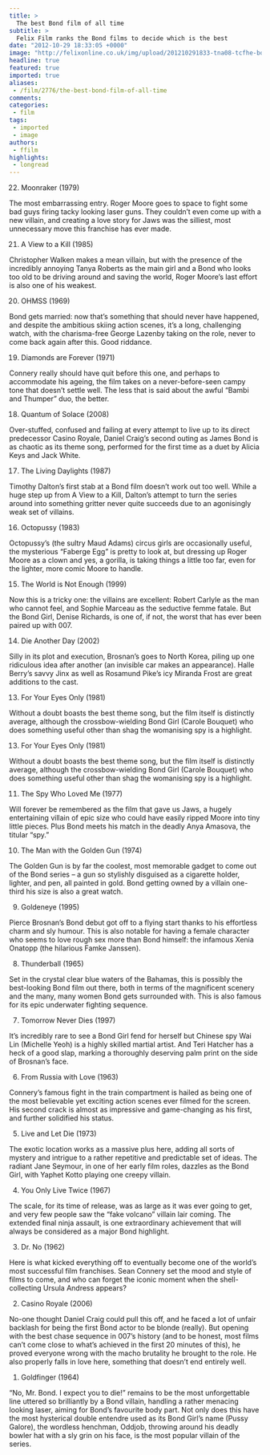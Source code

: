 ```yaml
---
title: >
  The best Bond film of all time
subtitle: >
  Felix Film ranks the Bond films to decide which is the best
date: "2012-10-29 18:33:05 +0000"
image: "http://felixonline.co.uk/img/upload/201210291833-tna08-tcfhe-bond-at-50-box-set.jpeg"
headline: true
featured: true
imported: true
aliases:
 - /film/2776/the-best-bond-film-of-all-time
comments:
categories:
 - film
tags:
 - imported
 - image
authors:
 - ffilm
highlights:
 - longread
---
```


22. Moonraker (1979)

The most embarrassing entry. Roger Moore goes to space to fight some bad guys firing tacky looking laser guns. They couldn’t even come up with a new villain, and creating a love story for Jaws was the silliest, most unnecessary move this franchise has ever made.

21. A View to a Kill (1985)

Christopher Walken makes a mean villain, but with the presence of the incredibly annoying Tanya Roberts as the main girl and a Bond who looks too old to be driving around and saving the world, Roger Moore’s last effort is also one of his weakest.

20. OHMSS (1969)

Bond gets married: now that’s something that should never have happened, and despite the ambitious skiing action scenes, it’s a long, challenging watch, with the charisma-free George Lazenby taking on the role, never to come back again after this. Good riddance.

19. Diamonds are Forever (1971)

Connery really should have quit before this one, and perhaps to accommodate his ageing, the film takes on a never-before-seen campy tone that doesn’t settle well. The less that is said about the awful “Bambi and Thumper” duo, the better.

18. Quantum of Solace (2008)

Over-stuffed, confused and failing at every attempt to live up to its direct predecessor Casino Royale, Daniel Craig’s second outing as James Bond is as chaotic as its theme song, performed for the first time as a duet by Alicia Keys and Jack White.

17. The Living Daylights (1987)

Timothy Dalton’s first stab at a Bond film doesn’t work out too well. While a huge step up from A View to a Kill, Dalton’s attempt to turn the series around into something gritter never quite succeeds due to an agonisingly weak set of villains.

16. Octopussy (1983)

Octopussy’s (the sultry Maud Adams) circus girls are occasionally useful, the mysterious “Faberge Egg” is pretty to look at, but dressing up Roger Moore as a clown and yes, a gorilla, is taking things a little too far, even for the lighter, more comic Moore to handle.

15. The World is Not Enough (1999)

Now this is a tricky one: the villains are excellent: Robert Carlyle as the man who cannot feel, and Sophie Marceau as the seductive femme fatale. But the Bond Girl, Denise Richards, is one of, if not, the worst that has ever been paired up with 007.

14. Die Another Day (2002)

Silly in its plot and execution, Brosnan’s goes to North Korea, piling up one ridiculous idea after another (an invisible car makes an appearance). Halle Berry’s savvy Jinx as well as Rosamund Pike’s icy Miranda Frost are great additions to the cast.

13. For Your Eyes Only (1981)

Without a doubt boasts the best theme song, but the film itself is distinctly average, although the crossbow-wielding Bond Girl (Carole Bouquet) who does something useful other than shag the womanising spy is a highlight.

13. For Your Eyes Only (1981)

Without a doubt boasts the best theme song, but the film itself is distinctly average, although the crossbow-wielding Bond Girl (Carole Bouquet) who does something useful other than shag the womanising spy is a highlight.

11. The Spy Who Loved Me (1977)

Will forever be remembered as the film that gave us Jaws, a hugely entertaining villain of epic size who could have easily ripped Moore into tiny little pieces. Plus Bond meets his match in the deadly Anya Amasova, the titular “spy.”

10. The Man with the Golden Gun (1974)

The Golden Gun is by far the coolest, most memorable gadget to come out of the Bond series – a gun so stylishly disguised as a cigarette holder, lighter, and pen, all painted in gold. Bond getting owned by a villain one-third his size is also a great watch.

9. Goldeneye (1995)

Pierce Brosnan’s Bond debut got off to a flying start thanks to his effortless charm and sly humour. This is also notable for having a female character who seems to love rough sex more than Bond himself: the infamous Xenia Onatopp (the hilarious Famke Janssen).

8. Thunderball (1965)

Set in the crystal clear blue waters of the Bahamas, this is possibly the best-looking Bond film out there, both in terms of the magnificent scenery and the many, many women Bond gets surrounded with. This is also famous for its epic underwater fighting sequence.

7. Tomorrow Never Dies (1997)

It’s incredibly rare to see a Bond Girl fend for herself but Chinese spy Wai Lin (Michelle Yeoh) is a highly skilled martial artist. And Teri Hatcher has a heck of a good slap, marking a thoroughly deserving palm print on the side of Brosnan’s face.

6. From Russia with Love (1963)

Connery’s famous fight in the train compartment is hailed as being one of the most believable yet exciting action scenes ever filmed for the screen. His second crack is almost as impressive and game-changing as his first, and further solidified his status.

5. Live and Let Die (1973)

The exotic location works as a massive plus here, adding all sorts of mystery and intrigue to a rather repetitive and predictable set of ideas. The radiant Jane Seymour, in one of her early film roles, dazzles as the Bond Girl, with Yaphet Kotto playing one creepy villain.

4. You Only Live Twice (1967)

The scale, for its time of release, was as large as it was ever going to get, and very few people saw the “fake volcano” villain lair coming. The extended final ninja assault, is one extraordinary achievement that will always be considered as a major Bond highlight.

3. Dr. No (1962)

Here is what kicked everything off to eventually become one of the world’s most successful film franchises. Sean Connery set the mood and style of films to come, and who can forget the iconic moment when the shell-collecting Ursula Andress appears?

2. Casino Royale (2006)

No-one thought Daniel Craig could pull this off, and he faced a lot of unfair backlash for being the first Bond actor to be blonde (really). But opening with the best chase sequence in 007’s history (and to be honest, most films can’t come close to what’s achieved in the first 20 minutes of this), he proved everyone wrong with the macho brutality he brought to the role. He also properly falls in love here, something that doesn’t end entirely well.

1. Goldfinger (1964)

“No, Mr. Bond. I expect you to die!” remains to be the most unforgettable line uttered so brilliantly by a Bond villain, handling a rather menacing looking laser, aiming for Bond’s favourite body part. Not only does this have the most hysterical double entendre used as its Bond Girl’s name (Pussy Galore), the wordless henchman, Oddjob, throwing around his deadly bowler hat with a sly grin on his face, is the most popular villain of the series.
